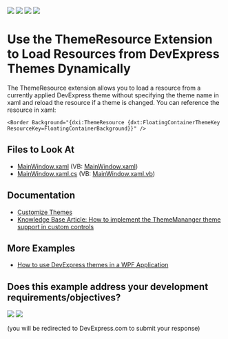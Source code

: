 <!-- default badges list -->
![](https://img.shields.io/endpoint?url=https://codecentral.devexpress.com/api/v1/VersionRange/128642544/24.2.1%2B)
[![](https://img.shields.io/badge/Open_in_DevExpress_Support_Center-FF7200?style=flat-square&logo=DevExpress&logoColor=white)](https://supportcenter.devexpress.com/ticket/details/T207471)
[![](https://img.shields.io/badge/📖_How_to_use_DevExpress_Examples-e9f6fc?style=flat-square)](https://docs.devexpress.com/GeneralInformation/403183)
[![](https://img.shields.io/badge/💬_Leave_Feedback-feecdd?style=flat-square)](#does-this-example-address-your-development-requirementsobjectives)
<!-- default badges end -->
# Use the ThemeResource Extension to Load Resources from DevExpress Themes Dynamically

The ThemeResource extension allows you to load a resource from a currently applied DevExpress theme without specifying the theme name in xaml and reload the resource if a theme is changed. You can reference the resource in xaml:


```xaml
<Border Background="{dxi:ThemeResource {dxt:FloatingContainerThemeKey ResourceKey=FloatingContainerBackground}}" />
```

<!-- default file list -->
## Files to Look At

* [MainWindow.xaml](./CS/T207471/MainWindow.xaml) (VB: [MainWindow.xaml](./VB/T207471/MainWindow.xaml))
* [MainWindow.xaml.cs](./CS/T207471/MainWindow.xaml.cs) (VB: [MainWindow.xaml.vb](./VB/T207471/MainWindow.xaml.vb))
<!-- default file list end -->

## Documentation 
* [Customize Themes](https://docs.devexpress.com/WPF/400710/common-concepts/themes/customize-themes)
* [Knowledge Base Article: How to implement the ThemeMananger theme support in custom controls](https://supportcenter.devexpress.com/ticket/details/k18542/how-to-implement-the-thememananger-theme-support-in-custom-controls)

## More Examples
* [How to use DevExpress themes in a WPF Application](https://github.com/DevExpress-Examples/wpf-use-devexpress-theme-in-applications)
<!-- feedback -->
## Does this example address your development requirements/objectives?

[<img src="https://www.devexpress.com/support/examples/i/yes-button.svg"/>](https://www.devexpress.com/support/examples/survey.xml?utm_source=github&utm_campaign=use-the-themeresource-extension-to-load-resources-from-devexpress-themes-dynamically&~~~was_helpful=yes) [<img src="https://www.devexpress.com/support/examples/i/no-button.svg"/>](https://www.devexpress.com/support/examples/survey.xml?utm_source=github&utm_campaign=use-the-themeresource-extension-to-load-resources-from-devexpress-themes-dynamically&~~~was_helpful=no)

(you will be redirected to DevExpress.com to submit your response)
<!-- feedback end -->
